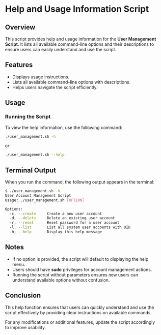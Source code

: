# Help and Usage Information Script

## Overview

This script provides help and usage information for the **User Management Script**. It lists all available command-line options and their descriptions to ensure users can easily understand and use the script.

## Features

- Displays usage instructions.
- Lists all available command-line options with descriptions.
- Helps users navigate the script efficiently.

## Usage

### Running the Script

To view the help information, use the following command:

```bash
./user_management.sh -h
```

or

```bash
./user_management.sh --help
```

## Terminal Output

When you run the command, the following output appears in the terminal:

```bash
$ ./user_management.sh -h
User Account Management Script
Usage: ./user_management.sh [OPTION]

Options:
  -c, --create     Create a new user account
  -d, --delete     Delete an existing user account
  -r, --reset      Reset password for a user account
  -l, --list       List all system user accounts with UID
  -h, --help       Display this help message
```

## Notes

- If no option is provided, the script will default to displaying the help menu.
- Users should have **sudo** privileges for account management actions.
- Running the script without parameters ensures new users can understand available options without confusion.

## Conclusion

This help function ensures that users can quickly understand and use the script effectively by providing clear instructions on available commands.

For any modifications or additional features, update the script accordingly to improve usability.
